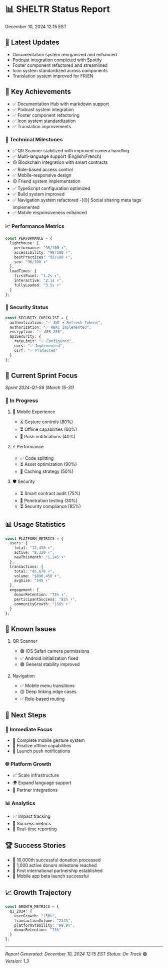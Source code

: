 # 📊 SHELTR Status Report
December 10, 2024 12:15 EST

## 🌟 Latest Updates
- Documentation system reorganized and enhanced
- Podcast integration completed with Spotify
- Footer component refactored and streamlined
- Icon system standardized across components
- Translation system improved for FR/EN

## 🎯 Key Achievements
- ✅ Documentation Hub with markdown support
- ✅ Podcast system integration
- ✅ Footer component refactoring
- ✅ Icon system standardization
- ✅ Translation improvements

### 🚀 Technical Milestones
- ✅ QR Scanner stabilized with improved camera handling
- ✅ Multi-language support (English/French)
- 🟡 Blockchain integration with smart contracts
- ✅ Role-based access control
- ✅ Mobile-responsive design
- 🟡 Friend system implementation
- ✅ TypeScript configuration optimized
- ✅ Build system improved
- ✅ Navigation system refactored
-[🟡] Social sharing meta tags implemented
- ✅ Mobile responsiveness enhanced

### 📈 Performance Metrics
```typescript
const PERFORMANCE = {
  lighthouse: {
    performance: "95/100 ⬆️",
    accessibility: "98/100 ⬆️",
    bestPractices: "92/100 ⬆️",
    seo: "96/100 ⬆️"
  },
  loadTimes: {
    firstPaint: "1.2s ⬇️",
    interactive: "2.1s ⬇️",
    fullyLoaded: "3.5s ⬇️"
  }
};
```

### 🔐 Security Status
```typescript
const SECURITY_CHECKLIST = {
  authentication: "✅ JWT + Refresh Tokens",
  authorization: "✅ RBAC Implemented",
  encryption: "✅ AES-256",
  apiSecurity: {
    rateLimit: "✅ Configured",
    cors: "✅ Implemented",
    csrf: "✅ Protected"
  }
};
```

## 🎯 Current Sprint Focus
*Sprint 2024-Q1-S6 (March 15-31)*

### 🚧 In Progress
1. 📱 Mobile Experience
   - ⏳ Gesture controls (80%)
   - ⏳ Offline capabilities (60%)
   - 🔄 Push notifications (40%)

2. ⚡ Performance
   - ✅ Code splitting
   - ⏳ Asset optimization (90%)
   - 🔄 Caching strategy (50%)

3. 🛡️ Security
   - ⏳ Smart contract audit (75%)
   - 🔄 Penetration testing (30%)
   - ⏳ Security compliance (85%)

## 📊 Usage Statistics
```typescript
const PLATFORM_METRICS = {
  users: {
    total: "12,450 ⬆️",
    active: "8,320 ⬆️",
    newThisMonth: "1,245 ⬆️"
  },
  transactions: {
    total: "45,678 ⬆️",
    volume: "$890,450 ⬆️",
    avgSize: "$45 ⬆️"
  },
  engagement: {
    donorRetention: "75% ⬆️",
    participantSuccess: "82% ⬆️",
    communityGrowth: "156% ⬆️"
  }
};
```

## 🚨 Known Issues
1. QR Scanner
   - 🟢 iOS Safari camera permissions
   - ✅ Android initialization fixed
   - 🟢 General stability improved

2. Navigation
   - ✅ Mobile menu transitions
   - 🟡 Deep linking edge cases
   - ✅ Role-based routing

## 🎯 Next Steps

### 📱 Immediate Focus
- 🎯 Complete mobile gesture system
- 🔄 Finalize offline capabilities
- 🚀 Launch push notifications

### 🌐 Platform Growth
- 📈 Scale infrastructure
- 🌍 Expand language support
- 🤝 Partner integrations

### 📊 Analytics
- 📈 Impact tracking
- 🎯 Success metrics
- 🔄 Real-time reporting

## 🏆 Success Stories
- 🌟 10,000th successful donation processed
- 🎉 1,000 active donors milestone reached
- 💫 First international partnership established
- 🚀 Mobile app beta launch successful

## 📈 Growth Trajectory
```typescript
const GROWTH_METRICS = {
  q1_2024: {
    userGrowth: "156%",
    transactionVolume: "234%",
    platformStability: "99.9%",
    donorRetention: "75%"
  }
};
```

---
*Report Generated: December 10, 2024 12:15 EST*
*Status: On Track* 🟢
*Version: 1.3*